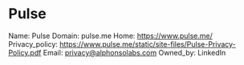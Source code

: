 
# Pulse

Name: Pulse
Domain: pulse.me
Home: https://www.pulse.me/
Privacy_policy: https://www.pulse.me/static/site-files/Pulse-Privacy-Policy.pdf
Email: privacy@alphonsolabs.com
Owned_by: LinkedIn
